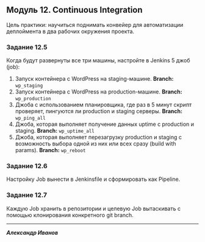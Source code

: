## Модуль 12. Continuous Integration  
Цель практики: научиться поднимать конвейер для автоматизации деплоймента в два рабочих окружения проекта.

### Задание 12.5
Когда будут развернуты все три машины, настройте в Jenkins 5 джоб (job):
1. Запуск контейнера с WordPress на staging-машине. **Branch:** ```wp_staging```
2. Запуск контейнера с WordPress на production-машине. **Branch:** ```wp_production```
3. Джоба с использованием планировщика, где раз в 5 минут скрипт проверяет, пингуются ли production и staging серверы. **Branch:** ```wp_ping_all```
4. Джоба, которая выполняет получение данных uptime с production и staging. **Branch:** ```wp_uptime_all```
5. Джоба, которая выполняет перезагрузку production и staging с возможность выбора одной из них или всех сразу (build with params). **Branch:** ```wp_reboot```

### Задание 12.6
Настройку Job вынести в Jenkinsfile и сформировать как Pipeline.

### Задание 12.7
Каждую Job хранить в репозитории и целевую Job вытаскивать с помощью клонирования конкретного git branch.

---

***Александр Иванов***
